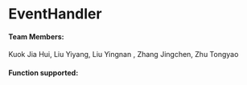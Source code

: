 # EventHandler

#### Team Members:
Kuok Jia Hui, Liu Yiyang, Liu Yingnan , Zhang Jingchen, Zhu Tongyao

#### Function supported:
